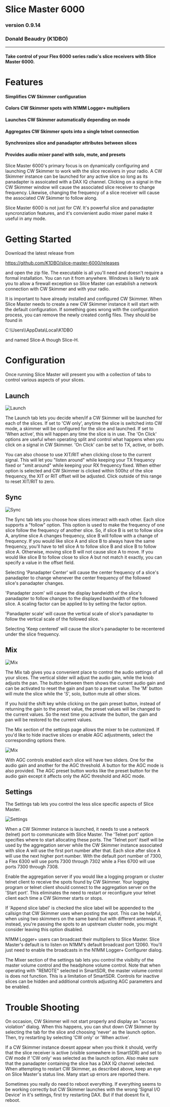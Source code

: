 # Slice Master 6000
### version 0.9.14
### Donald Beaudry (K1DBO)

------------------------------------------ 

#### Take control of your Flex 6000 series radio's slice receivers with Slice Master 6000.

# Features
#### Simplifies CW Skimmer configuration
#### Colors CW Skimmer spots with N1MM Logger+ multipliers
#### Launches CW Skimmer automatically depending on mode
#### Aggregates CW Skimmer spots into a single telnet connection
#### Synchronizes slice and panadapter attributes between slices
#### Provides audio mixer panel with solo, mute, and presets

Slice Master 6000's primary focus is on dynamically configuring and
launching CW Skimmer to work with the slice receivers in your radio.
A CW Skimmer instance can be launched for any active slice so long as
its panadapter is assoicated with a DAX IQ channel.  Clicking on a
signal in the CW Skimmer window will cause the associated slice
receiver to change frequency.  Likewise, changing the frequency of a
slice receiver will cause the associated CW Skimmer to follow along.

Slice Master 6000 is not just for CW.  It's powerful slice and
panadapter syncronziation features, and it's convienient audio mixer
panel make it useful in any mode.


# Getting Started

Download the latest release from

https://github.com/K1DBO/slice-master-6000/releases 

and open the zip file.  The executable is all you'll need and doesn't
require a formal installation.  You can run it from anywhere.  Windows
is likely to ask you to allow a firewall exception so Slice Master can
estabilish a network connection with CW Skimmer and with your radio.

It is important to have already installed and configured CW
Skimmer. When Slice Master needs to create a new CW Skimmer instance
it will start with the default configuration.  If something goes wrong
with the configuration process, you can remove the newly created
config files.  They should be found in

C:\Users\\<your-user-name>\AppData\Local\K1DBO 

and named Slice-A though Slice-H.

# Configuration

Once running Slice Master will present you with a collection of tabs
to control various aspects of your slices.  


## Launch

![Launch](screenshots/launch-0-9-6.PNG)

The Launch tab lets you decide when/if a CW Skimmer will be launched
for each of the slices.  If set to 'CW only', anytime the slice is
switched into CW mode, a skimmer will be configured for the slice and
launched.  If set to 'When active', this will happen any time the
slice is in use.  The 'On Click' options are useful when operating
split and control what happens when you click on a signal in CW
Skimmer.  'On Click' can be set to TX, active, or both.  

You can also choose to use XIT/RIT when clicking close to the current
signal.  This will let you "listen around" while keeping your TX
frequency fixed or "xmit around" while keeping your RX frequency
fixed.  When either option is selected and CW Skimmer is clicked
within 500hz of the slice frequency, the XIT or RIT offset will be
adjusted.  Click outside of this range to reset XIT/RIT to zero.


## Sync

![Sync](screenshots/sync-0-9-10.PNG)

The Sync tab lets you choose how slices interact with each other.
Each slice supports a "follow" option.  This option is used to make
the frequency of one slice follow the frequency of another slice.  So,
if slice B is set to follow slice A, anytime slice A changes
frequency, slice B will follow with a change of frequency.  If you
would like slice A and slice B to always have the same frequency,
you'll have to tell slice A to follow slice B and slice B to follow
slice A.  Otherwise, moving slice B will not cause slice A to move.
If you would like slice B to follow close to slice A but not match it
exactly, you can specify a value in the offset field.

Selecting 'Panadapter Center' will cause the center frequency of a
slice's panadapter to change whenever the center frequency of the
followed slice's panadapter changes.

'Panadapter zoom' will cause the display bandwidth of the slice's
panadapter to follow changes to the displayed bandwidth of the
followed slice.  A scaling factor can be applied to by setting the
factor option.

'Panadapter scale' will cause the vertical scale of slice's panadapter
to follow the vertical scale of the followed slice.

Selecting 'Keep centered' will cause the slice's panadapter to be
recentered under the slice frequency.


## Mix

![Mix](screenshots/mix-0-9-10b.PNG)

The Mix tab gives you a convenient place to control the audio settings
of all your slices.  The vertical slider will adjust the audio gain,
while the knob adjusts the pan.  The button between them shows the
current audio gain and can be activated to reset the gain and pan to a
preset value.  The 'M' button will mute the slice while the 'S', solo,
button mute all other slices.

If you hold the shift key while clicking on the gain preset button,
instead of returning the gain to the preset value, the preset values
will be changed to the current values.  So the next time you activate
the button, the gain and pan will be restored to the current values.

The Mix section of the settings page allows the mixer to be
customized.  If you'd like to hide inactive slices or enable AGC
adjustments, select the corresponding options there.

![Mix](screenshots/mix-agc-0-9-10b.PNG)

With AGC controls enabled each slice will have two sliders.  One for
the audio gain and another for the AGC threshold.  A button for the
AGC mode is also provided.  The AGC preset button works like the
preset button for the audio gain except it affects only the AGC
threshold and AGC mode.

## Settings

The Settings tab lets you control the less slice specific aspects of
Slice Master.  

![Settings](screenshots/settings-0-9-10.PNG)

When a CW Skimmer instance is launched, it needs to use a network
(telnet) port to communicate with Slice Master.  The 'Telnet port'
option specifies where to start allocating these ports.  The 'Telnet
port' itself will be used by the aggregation server while the CW
Skimmer instance associated with slice A will use the first port
number after that. Each slice after slice A will use the next higher
port number.  With the default port number of 7300, a Flex 6300 will
use ports 7300 through 7302 while a Flex 6700 will use ports 7300
through 7308.

Enable the aggregation server if you would like a logging program or
cluster telnet client to receive the spots found by CW Skimmer.  Your
logging program or telnet client should connect to the aggregation
server on the 'Start port'.  This eliminates the need to restart or
reconfigure your telnet client each time a CW Skimmer starts or stops.

If 'Append slice label' is checked the slice label will be appended to
the callsign that CW Skimmer uses when posting the spot.  This can be
helpful, when using two skimmers on the same band but with different
antennas.  If, instead, you're passing the spots to an upstream
cluster node, you might consider leaving this option disabled.

N1MM Logger+ users can broadcast their multipliers to Slice Master.
Slice Master's default is to listen on N1MM's default broadcast port
12060. You'll just need to enable the broadcasts in the N1MM Logger+
Configurer dialog.

The Mixer section of the settings tab lets you control the visibilty
of the master volume control and the headphone volume control.  Note
that when operating with "REMOTE" selected in SmartSDR, the master
volume control is does not function.  This is a limitation of
SmartSDR. Controls for inactive slices can be hidden and additional
controls adjusting AGC parameters and be enabled.


# Trouble Shooting

On occasion, CW Skimmer will not start properly and display an "access
violation" dialog.  When this happens, you can shut down CW Skimmer by
selecting the tab for the slice and choosing 'never' as the launch
option.  Then, try restarting by selecting 'CW only' or 'When active'.

If a CW Skimmer instance doesnt appear when you think it should,
verify that the slice receiver is active (visible somewhere in
SmartSDR) and set to CW mode if 'CW only' was selected as the launch
option.  Also make sure that the panadapter containing the slice has a
DAX IQ channel selected.  When attempting to restart CW Skimmer, as
described above, keep an eye on Slice Master's status line.  Many
start up errors are reported there.

Sometimes you really do need to reboot everything.  If everything
seems to be working correctly but CW Skimmer launches with the wrong
'Signal I/O Device' in it's settings, first try restarting DAX.  But
if that doesnt fix it, reboot.  



